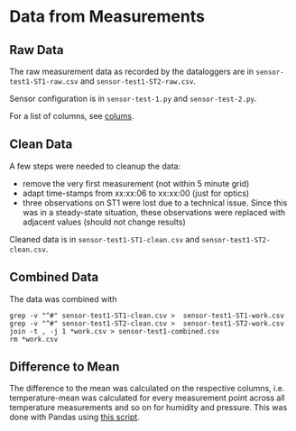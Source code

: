 Data from Measurements
======================

Raw Data
--------

The raw measurement data as recorded by the dataloggers are in
`sensor-test1-ST1-raw.csv` and `sensor-test1-ST2-raw.csv`.

Sensor configuration is in `sensor-test-1.py` and `sensor-test-2.py`.

For a list of columns, see [colums](columns.md).


Clean Data
----------

A few steps were needed to cleanup the data:

  - remove the very first measurement (not within 5 minute grid)
  - adapt time-stamps from xx:xx:06 to xx:xx:00 (just for optics)
  - three observations on ST1 were lost due to a technical issue. Since this
    was in a steady-state situation, these observations were replaced
    with adjacent values (should not change results)

Cleaned data is in `sensor-test1-ST1-clean.csv` and `sensor-test1-ST2-clean.csv`.


Combined Data
-------------

The data was combined with

    grep -v "^#" sensor-test1-ST1-clean.csv >  sensor-test1-ST1-work.csv
    grep -v "^#" sensor-test1-ST2-clean.csv >  sensor-test1-ST2-work.csv
    join -t , -j 1 *work.csv > sensor-test1-combined.csv
    rm *work.csv


Difference to Mean
------------------

The difference to the mean was calculated on the respective columns, i.e.
temperature-mean was calculated for every measurement point across all
temperature measurements and so on for humidity and pressure. This was
done with Pandas using [this script](./calculations.py).
